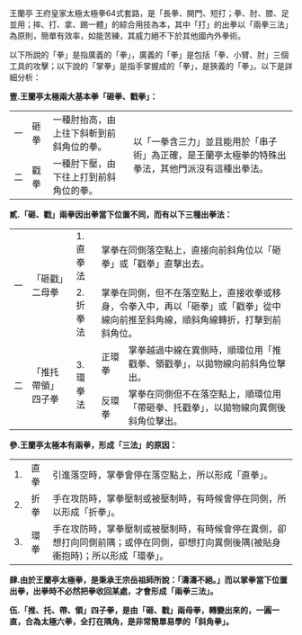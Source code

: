 王蘭亭 王府皇家太極太極拳64式套路，是「長拳、開門、短打；拳、肘、膝、足並用；摔、打、拿、踢一體」的綜合用技為本，其中「打」的出拳以「兩拳三法」為原則，簡單有效率，如能苦練，其威力絕不下於其他國內外拳術。

以下所說的「拳」是指廣義的「拳」，廣義的「拳」是包括「拳、小臂、肘」三個工具的攻擊；以下說的「掌拳」是指手掌握成的「拳」，是狹義的「拳」。以下是詳細分析：

**壹.王蘭亭太極兩大基本拳「砸拳、戳拳」：**

<table>
<tr>
    <td>一</td>
    <td>砸拳</td>
    <td>一種肘抬高，由上往下斜斬到前斜角位的拳。</td>
    <td rowspan="2">以「一拳含三力」並且能用於「串子術」為正確，是王蘭亭太極拳的特殊出拳法，其他門派沒有這種出拳法。</td>
</tr>
<tr>
    <td>二</td>
    <td>戳拳</td>
    <td>一種肘下壓，由下往上打到前斜角位的拳。</td>
</tr>
</table>


**貳.「砸、戳」兩拳因出拳當下位置不同，而有以下三種出拳法：**


<table>
  <tr>
    <td rowspan="2">一</td>
    <td rowspan="2">「砸戳」二母拳</td>
    <td>1.直拳法</td>
    <td colspan="2">掌拳在同側落空點上，直接向前斜角位以「砸拳」或「戳拳」直擊出去。</td>
    </tr>
    <tr>
      <td>2.折拳法</td>
      <td colspan="2">掌拳在同側，但不在落空點上，直接收拳或移身，令拳入中，再以「砸拳」或「戳拳」從中線向前推至斜角線，順斜角線轉折，打擊到前斜角位。</td>
    </tr>
  <tr>
    <td rowspan="2">二</td>
    <td rowspan="2">「推托帶領」四子拳</td>
    <td rowspan="2">3.環拳法</td>
    <td>正環拳</td>
    <td>掌拳越過中線在異側時，順環位用「推戳拳、領戳拳」，以拋物線向前斜角位擊出。</td>
  </tr>
    <tr>
        <td>反環拳</td>
        <td>掌拳在同側但不在落空點上，順環位用「帶砸拳、托戳拳」，以拋物線向異側後斜角位擊出。</td>
    </tr>

</table>


**參.王蘭亭太極本有兩拳，形成「三法」的原因：**

<table>
    <tr>
        <td>1.</td>
        <td>直拳</td>
        <td>引進落空時，掌拳會停在落空點上，所以形成「直拳」。</td>
    </tr>
    <tr>
        <td>2.</td>
        <td>折拳</td>
        <td>手在攻防時，掌拳壓制或被壓制時，有時候會停在同側，所以形成「折拳」。</td>
    </tr>
    <tr>
        <td>3.</td>
        <td>環拳</td>
        <td>手在攻防時，掌拳壓制或被壓制時，有時候會停在異側，卻想打向同側前隅；或停在同側，卻想打向異側後隅(被貼身衝抱時)；所以形成「環拳」。</td>
    </tr>
</table>


**肆.由於王蘭亭太極拳，是秉承王宗岳祖師所說：「濤濤不絕。」而以掌拳當下位置出拳，出拳時不必然把拳收回某處，才會形成「兩拳三法」。**

**伍.「推、托、帶、領」四子拳，是由「砸、戳」兩母拳，轉變出來的，一圓一直，合為太極六拳，全打在隅角，是非常簡單易學的「斜角拳」。**